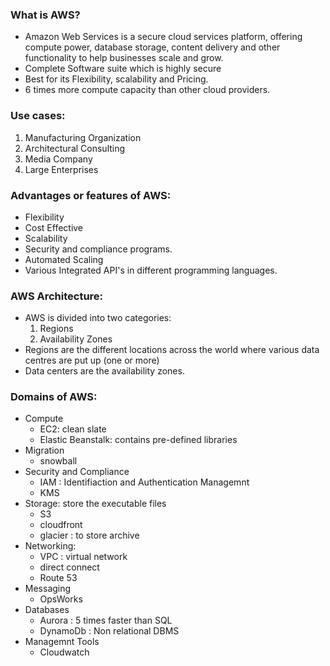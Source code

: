 ### What is AWS?
- Amazon Web Services is a secure cloud services platform, offering compute power, database storage, content delivery and other functionality to help businesses scale and grow.
- Complete Software suite which is highly secure
- Best for its Flexibility, scalability and Pricing.
- 6 times more compute capacity than other cloud providers.

### Use cases:
1. Manufacturing Organization
2. Architectural Consulting
3. Media Company
4. Large Enterprises

### Advantages or features of AWS:
- Flexibility
- Cost Effective
- Scalability
- Security and compliance programs.
- Automated Scaling
- Various Integrated API's in different programming languages.

### AWS Architecture:
- AWS is divided into two categories:
  1.  Regions
  2.  Availability Zones
- Regions are the different locations across the world where various data centres are put up (one or more)
- Data centers are the availability zones.

### Domains of AWS:
- Compute
  - EC2: clean slate
  - Elastic Beanstalk: contains pre-defined libraries
- Migration
  - snowball
- Security and Compliance
  - IAM : Identifiaction and Authentication Managemnt
  - KMS
- Storage: store the executable files
  - S3 
  - cloudfront
  - glacier : to store archive
- Networking:
  - VPC : virtual network
  - direct connect
  - Route 53
- Messaging
  - OpsWorks
- Databases
  - Aurora : 5 times faster than SQL
  - DynamoDb : Non relational DBMS
- Managemnt Tools
  - Cloudwatch
  
  
  

